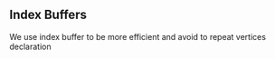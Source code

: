 ## Index Buffers

We use index buffer to be more efficient and avoid to repeat vertices declaration
